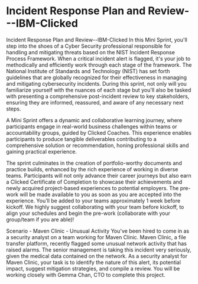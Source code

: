 # Incident Response Plan and Review---IBM-Clicked
Incident Response Plan and Review--IBM-Clicked
In this Mini Sprint, you'll step into the shoes of a Cyber Security professional responsible for handling and mitigating threats based on the NIST Incident Response Process Framework. When a critical incident alert is flagged, it's your job to methodically and efficiently work through each stage of the framework. The National Institute of Standards and Technology (NIST) has set forth guidelines that are globally recognized for their effectiveness in managing and mitigating cybersecurity incidents. During this sprint, not only will you familiarize yourself with the nuances of each stage but you'll also be tasked with presenting a comprehensive post-incident review to key stakeholders, ensuring they are informed, reassured, and aware of any necessary next steps.

A Mini Sprint offers a dynamic and collaborative learning journey, where participants engage in real-world business challenges within teams or accountability groups, guided by Clicked Coaches. This experience enables participants to produce tangible deliverables contributing to a comprehensive solution or recommendation, honing professional skills and gaining practical experience. 

The sprint culminates in the creation of portfolio-worthy documents and practice builds, enhanced by the rich experience of working in diverse teams. Participants will not only advance their career journeys but also earn a Clicked Certificate of Completion to showcase their achievements and newly acquired project-based experiences to potential employers.
The pre-work will be made available to you as soon as you are accepted into the experience. You’ll be added to your teams approximately 1 week before kickoff. We highly suggest collaborating with your team before kickoff, to align your schedules and begin the pre-work (collaborate with your group/team if you are able)! 

Scenario - Maven Clinic - Unusual Activity
You've been hired to come in as a security analyst on a team working for Maven Clinic. Maven Clinic, a file transfer platform, recently flagged some unusual network activity that has raised alarms. The senior management is taking this incident very seriously, given the medical data contained on the network. As a security analyst for Maven Clinic, your task is to identify the nature of this alert, its potential impact, suggest mitigation strategies, and compile a review. You will be working closely with Gemma Chan, CTO to complete this project.
